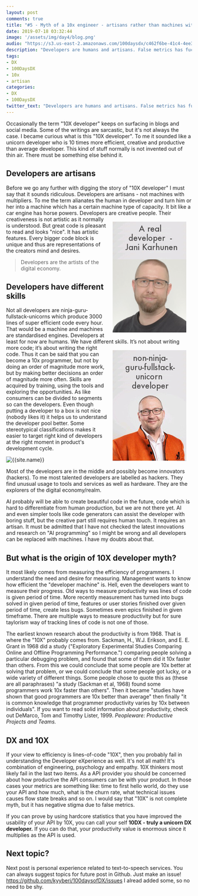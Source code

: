 ```yaml
---
layout: post
comments: true
title: "#5 - Myth of a 10x engineer - artisans rather than machines with multipliers."
date: 2019-07-18 03:32:44
image: '/assets/img/day4/blog.png'
audio: "https://s3.us-east-2.amazonaws.com/100daysdx/c462f6be-41c4-4ee3-ba3d-ceb18b3573d3.mp3"
description: "Developers are humans and artisans. False metrics has fucked up 10X term."
tags:
- DX 
- 100DaysDX
- 10x 
- artisan
categories:
- DX
- 100DaysDX
twitter_text: "Developers are humans and artisans. False metrics has fucked up 10X term."
---
```



Occasionally the term "10X developer" keeps on surfacing in blogs and social media. Some of the writings are sarcastic, but it's not always the case. I became curious what is this "10X developer". To me it sounded like a unicorn developer who is 10 times more efficient, creative and productive than average developer. This kind of stuff normally is not invented out of thin air. There must be something else behind it. 

## Developers are artisans

Before we go any further with digging the story of "10X developer" I must say that it sounds ridiculous. Developers are artisans - not machines with multipliers. To me the term alianates the human in developer and turn him or her into a machine which has a certain machine type of capacity. It bit like a car engine has horse powers. Developers are creative people. <a href="https://twitter.com/janik6n"><img itemprop="image" style="float:right; margin:15px;" src="/assets/img/day5/ninja-real.png" alt="{{site.name}}"></a> Their creativeness is not artistic as it normally is understood. But great code is pleasant to read and looks "nice". It has artistic features. Every bigger code block is unique and thus are representations of the creators mind and desires. 

> Developers are the artists of the digital economy. 

## Developers have different skills

Not all developers are ninja-guru-fullstack-unicorns which produce 3000 lines of super efficient code every hour. That would be a machine and machines are standardised engines. Developers at least for now are humans. We have different skills. <img itemprop="image" style="float:right; margin:15px;" src="/assets/img/day5/ninja.png" alt="{{site.name}}"> It’s not about writing more code; it’s about writing the right code. Thus it can be said that you can become a 10x programmer, but not by doing an order of magnitude more work, but by making better decisions an order of magnitude more often. Skills are acquired by training, using the tools and exploring the opportunities. As like consumers can be divided to segments so can the developers. Even though putting a developer to a box is not nice (nobody likes it) it helps us to understand the developer pool better. Some stereotypical classifications makes it easier to target right kind of developers at the right moment in product's development cycle. 

<img itemprop="image" src="{{site.baseurl}}/assets/img/day5/segments.png" alt="{{site.name}}">

Most of the developers are in the middle and possibly become innovators (hackers). To me most talented developers are labelled as hackers. They find unusual usage to tools and services as well as hardware. They are the explorers of the digital economy/realm. 

AI probably will be able to create beautiful code in the future, code which is hard to differentiate from human production, but we are not there yet. AI and even simpler tools like code generators can assist the developer with boring stuff, but the creative part still requires human touch. It requires an artisan. It must be admitted that I have not checked the latest innovations and research on "AI programming" so I might be wrong and all developers can be replaced with machines. I have my doubts about that. 

## But what is the origin of 10X developer myth?

It most likely comes from measuring the efficiency of programmers. I understand the need and desire for measuring. Management wants to know how efficient the "developer machine" is. Hell, even the developers want to measure their progress. Old ways to measure productivity was lines of code is given period of time. More recently measurement has turned into bugs solved in given period of time, features or user stories finished over given period of time, create less bugs. Sometimes even epics finished in given timeframe. There are multiple ways to measure productivity but for sure taylorism way of tracking lines of code is not one of those. 

The earliest known research about the productivity is from 1968. That is where the "10X" probably comes from. Sackman, H., W.J. Erikson, and E. E. Grant in 1968 did a study ("Exploratory Experimental Studies Comparing Online and Offline Programming Performance.") comparing people solving a particular debugging problem, and found that some of them did it 10x faster than others. From this we could conclude that some people are 10x better at solving that problem, or we could conclude that some people got lucky, or a wide variety of different things. Some people chose to quote this as (these are all paraphrases) "a study (Sackman et al, 1968) found some programmers work 10x faster than others". Then it became "studies have shown that good programmers are 10x better than average" then finally "it is common knowledge that programmer productivity varies by 10x between individuals". If you want to read solid information about productivity, check out DeMarco, Tom and Timothy Lister, 1999. _Peopleware: Productive Projects and Teams._  

## DX and 10X 

If your view to efficiency is lines-of-code "10X", then you probably fail in understanding the Developer eXperience as well. It's not all math! It's combination of engineering, psychology and empathy. 10X thinkers most likely fail in the last two items. As a API provider you should be concerned about how productive the API consumers can be with your product. In those cases your metrics are something like: time to first hello world, do they use your API and how much, what is the churn rate, what technical issues causes flow state breaks and so on. I would say that "10X" is not complete myth, but it has negative stigma due to false metrics. 

If you can prove by using hardcore statistics that you have improved the usability of your API by 10X, you can call your self **10DX - truly a unicorn DX developer.** If you can do that, your productivity value is enormous since it multiplies as the API is used.    

## Next topic? 

Next post is personal experience related to text-to-speech services. You can always suggest topics for future post in Github. Just make an issue! https://github.com/kyyberi/100daysofDX/issues I alread added some, so no need to be shy. 